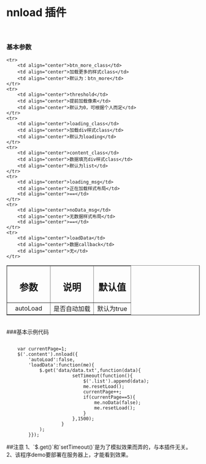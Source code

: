 # nnload 插件
<br>

### 基本参数
<table border=1 width="100%">
<tbody>
	<tr>
    	<td width="35%" align="center"><h2>参数</h2></td>
        <td width="35%" align="center"><h2>说明</h2></td>
        <td width="30%" align="center"><h2>默认值</h2></td>
   </tr>
	<tr>
    	<td align="center">autoLoad</td>
        <td align="center">是否自动加载</td>
        <td align="center">默认为true</td>
    </tr>

	<tr>
    	<td align="center">btn_more_class</td>
        <td align="center">加载更多的样式class</td>
        <td align="center">默认为：btn_more</td>
   	</tr>
    <tr>
    	<td align="center">threshold</td>
        <td align="center">提前加载像素</td>
        <td align="center">默认为0，可根据个人而定</td>
   	</tr>
    <tr>
    	<td align="center">loading_class</td>
        <td align="center">加载div样式class</td>
        <td align="center">默认为loading</td>
   	</tr>
    <tr>
    	<td align="center">content_class</td>
        <td align="center">数据填充div样式class</td>
        <td align="center">默认为list</td>
   	</tr>
    <tr>
    	<td align="center">loading_msg</td>
        <td align="center">正在加载样式布局</td>
        <td align="center">==</td>
   	</tr>
    <tr>
    	<td align="center">noData_msg</td>
        <td align="center">无数据样式布局</td>
        <td align="center">==</td>
   	</tr>
    <tr>
    	<td align="center">loadData</td>
        <td align="center">数据callback</td>
        <td align="center">无</td>
   	</tr>
</tbody>
</table>
<br>
###基本示例代码
<pre><code>
	var currentPage=1;
    $('.content').nnload({
        'autoLoad':false,
        'loadData':function(me){
            $.get('data/data.txt',function(data){
                        setTimeout(function(){
                            $('.list').append(data);
                            me.resetLoad();
                            currentPage++;
                            if(currentPage==5){
                                me.noData(false);
                                me.resetLoad();
                            }
                        },1500);
                    }
            );
        }});
</code></pre>
##注意
1、`$.get()`和`setTimeout()`是为了模拟效果而弄的，与本插件无关。<br>
2、该程序demo要部署在服务器上，才能看到效果。
